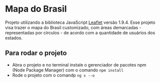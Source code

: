 # Mapa do Brasil
Projeto utilizando a biblioteca JavaScript [Leaflet](https://leafletjs.com/download.html) versão 1.9.4. 
Esse projeto visa trazer o mapa do Brasil customizado, com áreas demarcadas - representadas por círculos - de acordo com a quantidade de usuários dos estados.

## Para rodar o projeto
- Abra o projeto e no terminal instale o gerenciador de pacotes npm (Node Package Manager) com o comando `npm install`
- Rode o projeto com o comandp `ng s --o`